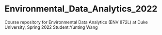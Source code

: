 # Environmental_Data_Analytics_2022

Course repository for Environmental Data Analytics (ENV 872L) at Duke University, Spring 2022
Student:Yunting Wang